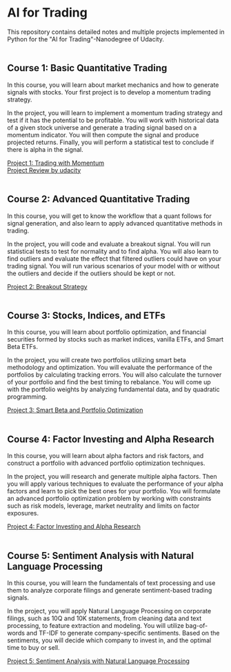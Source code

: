 # AI for Trading

This repository contains detailed notes and multiple projects implemented in Python for the "AI for Trading"-Nanodegree of Udacity.
<br/><br/>

## Course 1: Basic Quantitative Trading

In this course, you will learn about market mechanics and how to generate signals with stocks. Your first project is to develop a momentum trading strategy.

In the project, you will learn to implement a momentum trading strategy and test if it has the potential to be profitable. You will work with historical data of a given stock universe and generate a trading signal based on a momentum indicator. You will then compute the signal and produce projected returns. Finally, you will perform a statistical test to conclude if there is alpha in the signal. 

[Project 1: Trading with Momentum](https://github.com/jegali/AI_for_Trading/tree/main/Trading_with_Momentum)<br/>
[Project Review by udacity](https://github.com/jegali/AI_for_Trading/blob/main/Trading_with_Momentum/project_review.md)
<br/><br/>

## Course 2: Advanced Quantitative Trading

In this course, you will get to know the workflow that a quant follows for signal generation, and also learn to apply advanced quantitative methods in trading.

In the project, you will code and evaluate a breakout signal. You will run statistical tests to test for normality and to find alpha. You will also learn to find outliers and evaluate the effect that filtered outliers could have on your trading signal. You will run various scenarios of your model with or without the outliers and decide if the outliers should be kept or not.

[Project 2: Breakout Strategy](https://github.com/jegali/AI_for_Trading/tree/main/Trading_with_Momentum)
<br/><br/>


## Course 3: Stocks, Indices, and ETFs

In this course, you will learn about portfolio optimization, and financial securities formed by stocks such as market indices, vanilla ETFs, and Smart Beta ETFs.

In the project, you will create two portfolios utilizing smart beta methodology and optimization. You will evaluate the performance of the portfolios by calculating tracking errors. You will also calculate the turnover of your portfolio and find the best timing to rebalance. You will come up with the portfolio weights by analyzing fundamental
data, and by quadratic programming. 

[Project 3: Smart Beta and Portfolio Optimization](https://github.com/jegali/AI_for_Trading/tree/main/Stocks_Indices_ETF)
<br/><br/>


## Course 4: Factor Investing and Alpha Research

In this course, you will learn about alpha factors and risk factors, and construct a portfolio with advanced portfolio optimization techniques.

In the project, you will research and generate multiple alpha factors. Then you will apply various techniques to evaluate the performance of your alpha factors and learn to pick the best ones for your portfolio. You will formulate an advanced portfolio optimization problem by working with constraints such as risk models, leverage, market neutrality and limits on factor exposures.

[Project 4: Factor Investing and Alpha Research](https://github.com/jegali/AI_for_Trading/tree/main/Smart_Beta_and_Portfolio_Optimization)
<br/><br/>


## Course 5: Sentiment Analysis with Natural Language Processing

In this course, you will learn the fundamentals of text processing and use them to analyze corporate filings and generate sentiment-based trading signals.

In the project, you will apply Natural Language Processing on corporate filings, such as 10Q and 10K statements, from cleaning data and text processing, to feature extraction and modeling. You will utilize bag-of-words and TF-IDF to generate company-specific sentiments. Based on the sentiments, you will decide which company to invest in, and the optimal time to buy or sell.

[Project 5: Sentiment Analysis with Natural Language Processing](https://github.com/jegali/AI_for_Trading/tree/main/Smart_Beta_and_Portfolio_Optimization)
<br/><br/>

